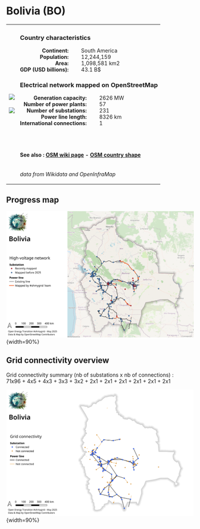 # Bolivia (BO)

<table width="90%">
<tr>
<td>
<img src="http://commons.wikimedia.org/wiki/Special:FilePath/Flag%20of%20Bolivia.svg" width="250">
<br><br>
<img src="http://commons.wikimedia.org/wiki/Special:FilePath/BOL%20orthographic.svg" width="250"></td>
<td>
<h3>Country characteristics</h3>
<div style="display: inline-block;text-align:right;margin-right:30px;font-weight: bold;">
Continent:<br>Population:<br>Area:<br>GDP (USD billions):
</div>
<div style="display: inline-block;">
South America<br>12,244,159<br>1,098,581 km2<br>43.1 B$
</div>
<h3>Electrical network mapped on OpenStreetMap</h3>
<div style="display: inline-block;text-align:right;margin-right:30px;font-weight: bold;">Generation capacity:<br>
Number of power plants:<br>
Number of substations:<br>
Power line length:<br>
International connections:<br>
</div>
<div style="display: inline-block;">2626 MW<br>
57<br>
231<br>
8326 km<br>
1<br>
</div>

<br><br><h4>See also :
<a href="https://wiki.openstreetmap.org/wiki/Power_networks/Bolivia" target="_blank">OSM wiki page</a> -
<a href="https://openstreetmap.org/relation/252645" target="_blank">OSM country shape</a>
</h4>

<br><i>data from Wikidata and OpenInfraMap</i>
</td>
</tr>
</table>


## Progress map

![Map](../images/maps_countries/BO/high-voltage-network.png){width=90%}



## Grid connectivity overview

Grid connectivity summary (nb of substations x nb of connections) :<br>71x96 + 4x5 + 4x3 + 3x3 + 3x2 + 2x1 + 2x1 + 2x1 + 2x1 + 2x1 + 2x1

![Map](../images/maps_countries/BO/grid-connectivity.png){width=90%}

